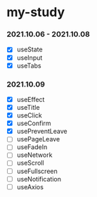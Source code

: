 # my-study

### 2021.10.06 - 2021.10.08

- [x] useState
- [x] useInput
- [x] useTabs

### 2021.10.09

- [x] useEffect
- [x] useTitle
- [x] useClick
- [x] useConfirm
- [x] usePreventLeave
- [ ] usePageLeave
- [ ] useFadeIn
- [ ] useNetwork
- [ ] useScroll
- [ ] useFullscreen
- [ ] useNotification
- [ ] useAxios
